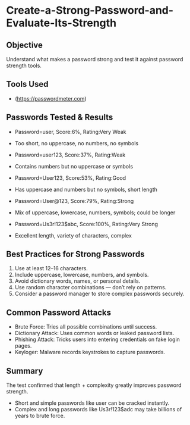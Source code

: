 # Create-a-Strong-Password-and-Evaluate-Its-Strength

## Objective
Understand what makes a password strong and test it against password strength tools.

## Tools Used
- (https://passwordmeter.com)

## Passwords Tested & Results

* Password=user, Score:6%, Rating:Very Weak
- Too short, no uppercase, no numbers, no symbols

* Password=user123, Score:37%, Rating:Weak
- Contains numbers but no uppercase or symbols

* Password=User123, Score:53%, Rating:Good
- Has uppercase and numbers but no symbols, short length

* Password=User@123, Score:79%, Rating:Strong
- Mix of uppercase, lowercase, numbers, symbols; could be longer

* Password=Us3r!123$abc, Score:100%, Rating:Very Strong
- Excellent length, variety of characters, complex

## Best Practices for Strong Passwords

1. Use at least 12–16 characters.
2. Include uppercase, lowercase, numbers, and symbols.
3. Avoid dictionary words, names, or personal details.
4. Use random character combinations — don’t rely on patterns.
5. Consider a password manager to store complex passwords securely.

## Common Password Attacks

 - Brute Force: Tries all possible combinations until success.
 - Dictionary Attack: Uses common words or leaked password lists.
 - Phishing Attack: Tricks users into entering credentials on fake login pages.
 - Keyloger: Malware records keystrokes to capture passwords.

## Summary
The test confirmed that length + complexity greatly improves password strength.  
- Short and simple passwords like user can be cracked instantly.  
- Complex and long passwords like Us3r!123$adc may take billions of years to brute force.





